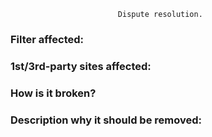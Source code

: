                             Dispute resolution.
<!--
     
     Having multiple people adding their opinion doesn't help, and may result in ticket being locked.
     Removal / Change of filter will be up to the filter list author.
     There will be no guarantee that any filter will be removed, but it'll be stated in comments.

     Ticket maybe closed/locked if:
        (a) Abuse chat (GH / Twitter /FB etc)
        (b) Disagreements leading to an empass. 
        
     Timeframe of any fix will depend on each ticket.   
     
-->

<!-- Which filter(s) are causing the issue -->
### Filter affected:


<!-- Example of Broken site -->
### 1st/3rd-party sites affected:



<!-- how is broken? If we visit the site directly whats broken? --> 
### How is it broken?




<!-- Why should we remove this filter? -->
### Description why it should be removed:








